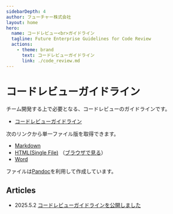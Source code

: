 ```yaml
---
sidebarDepth: 4
author: フューチャー株式会社
layout: home
hero:
  name: コードレビュー<br>ガイドライン
  tagline: Future Enterprise Guidelines for Code Review
  actions:
    - theme: brand
      text: コードレビューガイドライン
      link: ./code_review.md
---
```


# コードレビューガイドライン

チーム開発する上で必要となる、コードレビューのガイドラインです。

- [コードレビューガイドライン](code_review.md)

次のリンクから単一ファイル版を取得できます。

- [Markdown](https://github.com/future-architect/arch-guidelines/blob/main/documents/forCodeReview/code_review.md)
- [HTML(Single File)](https://github.com/future-architect/arch-guidelines/blob/gh-pages/resources/コードレビューガイドライン.html) （[ブラウザで見る](https://future-architect.github.io/arch-guidelines/resources/コードレビューガイドライン.html)）
- [Word](https://github.com/future-architect/arch-guidelines/raw/gh-pages/resources/コードレビューガイドライン.docx)

ファイルは[Pandoc]を利用して作成しています。

[pandoc]: https://pandoc.org/

## Articles

- 2025.5.2 [コードレビューガイドラインを公開しました](https://future-architect.github.io/articles/20250502a/)
